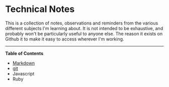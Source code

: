 # Technical Notes
This is a collection of  notes, observations and reminders from the various different subjects I'm learning about. It is not intended to be exhaustive, and probably won't be particularly useful to anyone else. The reason it exists on Github it to make it easy to access wherever I'm working.

----
**Table of Contents**
 
 - [Markdown](./markdown/markdown.md)
 - [git](./git/git-TOC.md)
 - Javascript
- Ruby
